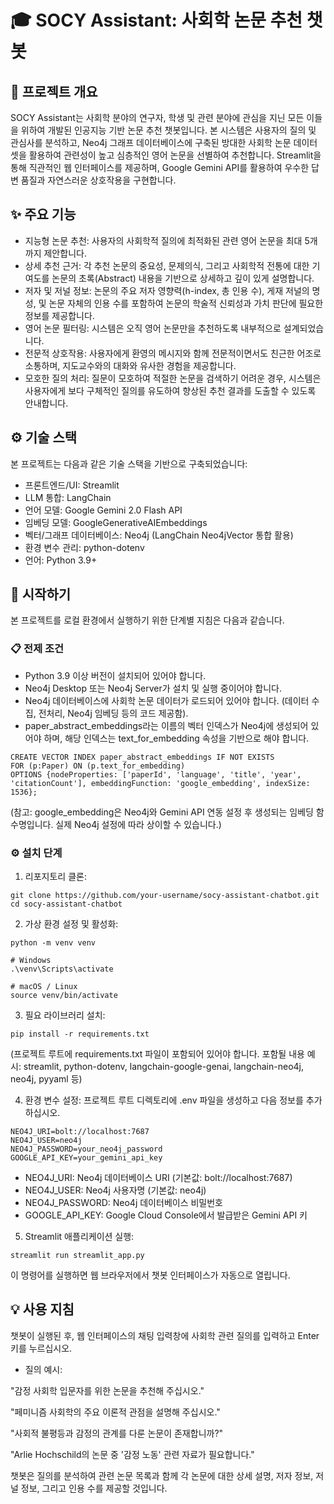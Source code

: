 # 🎓 SOCY Assistant: 사회학 논문 추천 챗봇

## 🚀 프로젝트 개요
SOCY Assistant는 사회학 분야의 연구자, 학생 및 관련 분야에 관심을 지닌 모든 이들을 위하여 개발된 인공지능 기반 논문 추천 챗봇입니다. 본 시스템은 사용자의 질의 및 관심사를 분석하고, Neo4j 그래프 데이터베이스에 구축된 방대한 사회학 논문 데이터셋을 활용하여 관련성이 높고 심층적인 영어 논문을 선별하여 추천합니다. Streamlit을 통해 직관적인 웹 인터페이스를 제공하며, Google Gemini API를 활용하여 우수한 답변 품질과 자연스러운 상호작용을 구현합니다.

## ✨ 주요 기능
- 지능형 논문 추천: 사용자의 사회학적 질의에 최적화된 관련 영어 논문을 최대 5개까지 제안합니다.
- 상세 추천 근거: 각 추천 논문의 중요성, 문제의식, 그리고 사회학적 전통에 대한 기여도를 논문의 초록(Abstract) 내용을 기반으로 상세하고 깊이 있게 설명합니다.
- 저자 및 저널 정보: 논문의 주요 저자 영향력(h-index, 총 인용 수), 게재 저널의 명성, 및 논문 자체의 인용 수를 포함하여 논문의 학술적 신뢰성과 가치 판단에 필요한 정보를 제공합니다.
- 영어 논문 필터링: 시스템은 오직 영어 논문만을 추천하도록 내부적으로 설계되었습니다.
- 전문적 상호작용: 사용자에게 환영의 메시지와 함께 전문적이면서도 친근한 어조로 소통하며, 지도교수와의 대화와 유사한 경험을 제공합니다.
- 모호한 질의 처리: 질문이 모호하여 적절한 논문을 검색하기 어려운 경우, 시스템은 사용자에게 보다 구체적인 질의를 유도하여 향상된 추천 결과를 도출할 수 있도록 안내합니다.

## ⚙️ 기술 스택
본 프로젝트는 다음과 같은 기술 스택을 기반으로 구축되었습니다:

- 프론트엔드/UI: Streamlit
- LLM 통합: LangChain
- 언어 모델: Google Gemini 2.0 Flash API
- 임베딩 모델: GoogleGenerativeAIEmbeddings
- 벡터/그래프 데이터베이스: Neo4j (LangChain Neo4jVector 통합 활용)
- 환경 변수 관리: python-dotenv
- 언어: Python 3.9+

## 🚀 시작하기
본 프로젝트를 로컬 환경에서 실행하기 위한 단계별 지침은 다음과 같습니다.

### 📋 전제 조건
- Python 3.9 이상 버전이 설치되어 있어야 합니다.
- Neo4j Desktop 또는 Neo4j Server가 설치 및 실행 중이어야 합니다.
- Neo4j 데이터베이스에 사회학 논문 데이터가 로드되어 있어야 합니다. (데이터 수집, 전처리, Neo4j 임베딩 등의 코드 제공함).
- paper_abstract_embeddings라는 이름의 벡터 인덱스가 Neo4j에 생성되어 있어야 하며, 해당 인덱스는 text_for_embedding 속성을 기반으로 해야 합니다.

```
CREATE VECTOR INDEX paper_abstract_embeddings IF NOT EXISTS
FOR (p:Paper) ON (p.text_for_embedding)
OPTIONS {nodeProperties: ['paperId', 'language', 'title', 'year', 'citationCount'], embeddingFunction: 'google_embedding', indexSize: 1536};
```
(참고: google_embedding은 Neo4j와 Gemini API 연동 설정 후 생성되는 임베딩 함수명입니다. 실제 Neo4j 설정에 따라 상이할 수 있습니다.)

### ⚙️ 설치 단계
1. 리포지토리 클론:
```
git clone https://github.com/your-username/socy-assistant-chatbot.git
cd socy-assistant-chatbot
```

2. 가상 환경 설정 및 활성화:
```
python -m venv venv

# Windows
.\venv\Scripts\activate

# macOS / Linux
source venv/bin/activate
```

3. 필요 라이브러리 설치:

```
pip install -r requirements.txt
```
(프로젝트 루트에 requirements.txt 파일이 포함되어 있어야 합니다. 포함될 내용 예시: streamlit, python-dotenv, langchain-google-genai, langchain-neo4j, neo4j, pyyaml 등)

4. 환경 변수 설정:
프로젝트 루트 디렉토리에 .env 파일을 생성하고 다음 정보를 추가하십시오.
```
NEO4J_URI=bolt://localhost:7687
NEO4J_USER=neo4j
NEO4J_PASSWORD=your_neo4j_password
GOOGLE_API_KEY=your_gemini_api_key
```
- NEO4J_URI: Neo4j 데이터베이스 URI (기본값: bolt://localhost:7687)
- NEO4J_USER: Neo4j 사용자명 (기본값: neo4j)
- NEO4J_PASSWORD: Neo4j 데이터베이스 비밀번호
- GOOGLE_API_KEY: Google Cloud Console에서 발급받은 Gemini API 키

5. Streamlit 애플리케이션 실행:
```
streamlit run streamlit_app.py
```
이 명령어를 실행하면 웹 브라우저에서 챗봇 인터페이스가 자동으로 열립니다.

## 💡 사용 지침
챗봇이 실행된 후, 웹 인터페이스의 채팅 입력창에 사회학 관련 질의를 입력하고 Enter 키를 누르십시오.

- 질의 예시:

"감정 사회학 입문자를 위한 논문을 추천해 주십시오."

"페미니즘 사회학의 주요 이론적 관점을 설명해 주십시오."

"사회적 불평등과 감정의 관계를 다룬 논문이 존재합니까?"

"Arlie Hochschild의 논문 중 '감정 노동' 관련 자료가 필요합니다."


챗봇은 질의를 분석하여 관련 논문 목록과 함께 각 논문에 대한 상세 설명, 저자 정보, 저널 정보, 그리고 인용 수를 제공할 것입니다.
